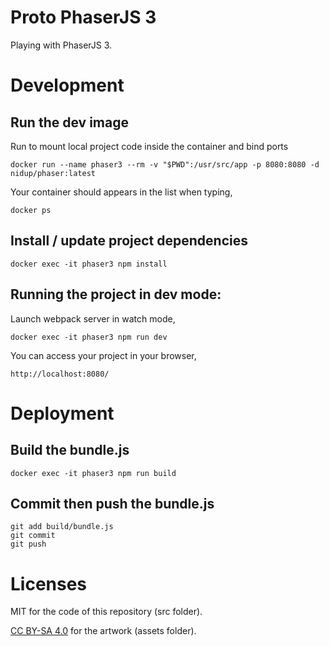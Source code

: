 # Proto PhaserJS 3

Playing with PhaserJS 3.

# Development

## Run the dev image

Run to mount local project code inside the container and bind ports
```
docker run --name phaser3 --rm -v "$PWD":/usr/src/app -p 8080:8080 -d nidup/phaser:latest
```

Your container should appears in the list when typing,
```
docker ps
```

## Install / update project dependencies

```
docker exec -it phaser3 npm install
```

## Running the project in dev mode:

Launch webpack server in watch mode,
```
docker exec -it phaser3 npm run dev
```

You can access your project in your browser,
```
http://localhost:8080/
```

# Deployment

## Build the bundle.js

```
docker exec -it phaser3 npm run build
```

## Commit then push the bundle.js

```
git add build/bundle.js
git commit
git push
```

# Licenses

MIT for the code of this repository (src folder).

[CC BY-SA 4.0](https://creativecommons.org/licenses/by-sa/4.0/) for the artwork (assets folder).
